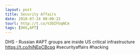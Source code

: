 ```yaml
---
layout: post
title: Security Affairs
date: 2018-07-24 00:00:22
tourl: http://t.co/V3OIFUqNCm
tags: [DHS,APT]
---
```

DHS - Russian #APT groups are inside US critical infrastructure
https://t.co/hiNEpCBcpq
#securityaffairs #hacking